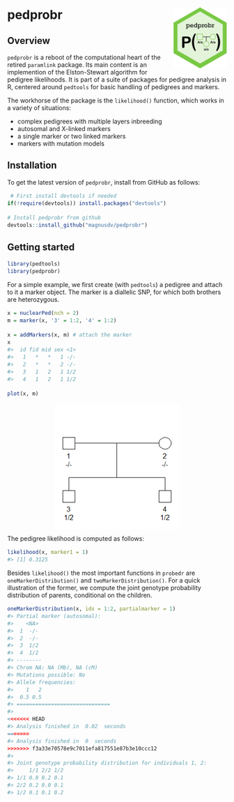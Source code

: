 <!-- README.md is generated from README.Rmd. Please edit that file -->
pedprobr <img src="man/figures/logo.png" align="right" height=140 />
====================================================================

Overview
--------

`pedprobr` is a reboot of the computational heart of the retired `paramlink` package. Its main content is an implemention of the Elston-Stewart algorithm for pedigree likelihoods. It is part of a suite of packages for pedigree analysis in R, centered around `pedtools` for basic handling of pedigrees and markers.

The workhorse of the package is the `likelihood()` function, which works in a variety of situations:

-   complex pedigrees with multiple layers inbreeding
-   autosomal and X-linked markers
-   a single marker or two linked markers
-   markers with mutation models

Installation
------------

To get the latest version of `pedprobr`, install from GitHub as follows:

``` r
 # First install devtools if needed
if(!require(devtools)) install.packages("devtools")

# Install pedprobr from github
devtools::install_github("magnusdv/pedprobr")
```

Getting started
---------------

``` r
library(pedtools)
library(pedprobr)
```

For a simple example, we first create (with `pedtools`) a pedigree and attach to it a marker object. The marker is a diallelic SNP, for which both brothers are heterozygous.

``` r
x = nuclearPed(nch = 2)
m = marker(x, '3' = 1:2, '4' = 1:2)

x = addMarkers(x, m) # attach the marker
x
#>  id fid mid sex <1>
#>   1   *   *   1 -/-
#>   2   *   *   2 -/-
#>   3   1   2   1 1/2
#>   4   1   2   1 1/2

plot(x, m)
```

<img src="man/figures/README-setup-1.png" style="display: block; margin: auto;" />

The pedigree likelihood is computed as follows:

``` r
likelihood(x, marker1 = 1)
#> [1] 0.3125
```

Besides `likelihood()` the most important functions in `probedr` are `oneMarkerDistribution()` and `twoMarkerDistribution()`. For a quick illustration of the former, we compute the joint genotype probability distribution of parents, conditional on the children.

``` r
oneMarkerDistribution(x, ids = 1:2, partialmarker = 1)
#> Partial marker (autosomal):
#>    <NA>
#>  1  -/-
#>  2  -/-
#>  3  1/2
#>  4  1/2
#> -------- 
#> Chrom NA: NA (Mb), NA (cM)
#> Mutations possible: No 
#> Allele frequencies:
#>    1   2
#>  0.5 0.5
#> ==============================
#> 
<<<<<<< HEAD
#> Analysis finished in  0.02  seconds
=======
#> Analysis finished in  0  seconds
>>>>>>> f3a33e70578e9c7011efa817551e87b3e10ccc12
#> 
#> Joint genotype probability distribution for individuals 1, 2:
#>     1/1 2/2 1/2
#> 1/1 0.0 0.2 0.1
#> 2/2 0.2 0.0 0.1
#> 1/2 0.1 0.1 0.2
```
